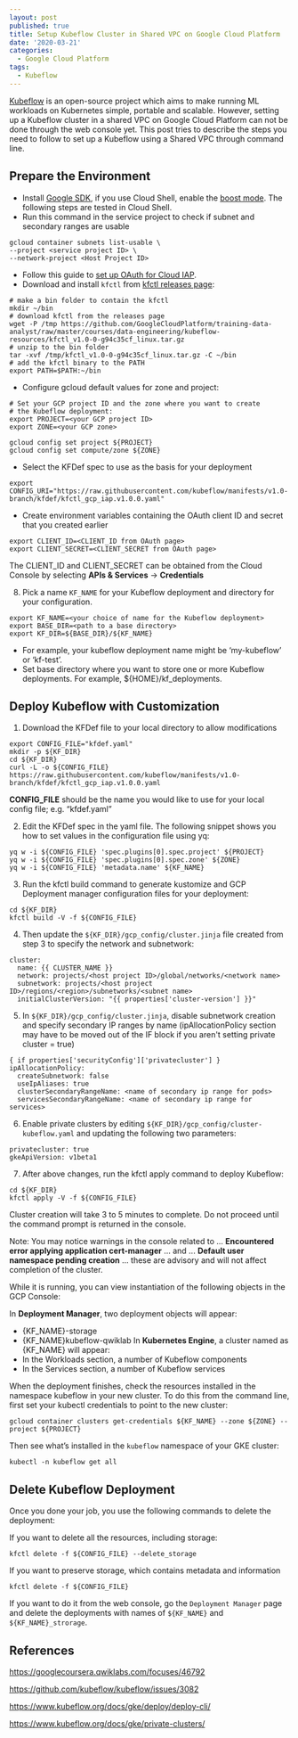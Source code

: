 ```yaml
---
layout: post
published: true
title: Setup Kubeflow Cluster in Shared VPC on Google Cloud Platform
date: '2020-03-21'
categories:
  - Google Cloud Platform
tags:
  - Kubeflow
---
```

[Kubeflow](https://www.kubeflow.org/) is an open-source project which aims to make running ML workloads on Kubernetes simple, portable and scalable. However, setting up a Kubeflow cluster in a shared VPC on Google Cloud Platform can not be done through the web console yet. This post tries to describe the steps you need to follow to set up a Kubeflow using a Shared VPC through command line. 
<!--more-->

## Prepare the Environment
- Install [Google SDK](https://cloud.google.com/sdk/), if you use Cloud Shell, enable the [boost mode](https://cloud.google.com/shell/docs/features#boost_mode). The following steps are tested in Cloud Shell. 
- Run this command in the service project to check if subnet and secondary ranges are usable
```
gcloud container subnets list-usable \                 
--project <service project ID> \  
--network-project <Host Project ID>
```
- Follow this guide to [set up OAuth for Cloud IAP](https://www.kubeflow.org/docs/gke/deploy/oauth-setup/).
- Download and install `kfctl` from [kfctl releases page](https://github.com/kubeflow/kfctl/releases/tag/v1.0):

```
# make a bin folder to contain the kfctl
mkdir ~/bin
# download kfctl from the releases page
wget -P /tmp https://github.com/GoogleCloudPlatform/training-data-analyst/raw/master/courses/data-engineering/kubeflow-resources/kfctl_v1.0-0-g94c35cf_linux.tar.gz 
# unzip to the bin folder
tar -xvf /tmp/kfctl_v1.0-0-g94c35cf_linux.tar.gz -C ~/bin
# add the kfctl binary to the PATH
export PATH=$PATH:~/bin
```
- Configure gcloud default values for zone and project:

```
# Set your GCP project ID and the zone where you want to create 
# the Kubeflow deployment:
export PROJECT=<your GCP project ID>
export ZONE=<your GCP zone>

gcloud config set project ${PROJECT}    
gcloud config set compute/zone ${ZONE}
```

- Select the KFDef spec to use as the basis for your deployment

```
export CONFIG_URI="https://raw.githubusercontent.com/kubeflow/manifests/v1.0-branch/kfdef/kfctl_gcp_iap.v1.0.0.yaml"
```

- Create environment variables containing the OAuth client ID and secret that you created earlier

```
export CLIENT_ID=<CLIENT_ID from OAuth page>
export CLIENT_SECRET=<CLIENT_SECRET from OAuth page>
```

The CLIENT_ID and CLIENT_SECRET can be obtained from the Cloud Console by selecting **APIs & Services** -> **Credentials**

8. Pick a name `KF_NAME` for your Kubeflow deployment and directory for your configuration.
```
export KF_NAME=<your choice of name for the Kubeflow deployment>
export BASE_DIR=<path to a base directory>
export KF_DIR=${BASE_DIR}/${KF_NAME}
```
* For example, your kubeflow deployment name might be ‘my-kubeflow’ or ‘kf-test’.
* Set base directory where you want to store one or more Kubeflow deployments. For example, ${HOME}/kf_deployments.

## Deploy Kubeflow with Customization

1. Download the KFDef file to your local directory to allow modifications
```
export CONFIG_FILE="kfdef.yaml"
mkdir -p ${KF_DIR}
cd ${KF_DIR}
curl -L -o ${CONFIG_FILE} https://raw.githubusercontent.com/kubeflow/manifests/v1.0-branch/kfdef/kfctl_gcp_iap.v1.0.0.yaml
```
**CONFIG_FILE** should be the name you would like to use for your local config file; e.g. “kfdef.yaml”

2. Edit the KFDef spec in the yaml file. The following snippet shows you how to set values in the configuration file using yq:

```
yq w -i ${CONFIG_FILE} 'spec.plugins[0].spec.project' ${PROJECT}
yq w -i ${CONFIG_FILE} 'spec.plugins[0].spec.zone' ${ZONE}
yq w -i ${CONFIG_FILE} 'metadata.name' ${KF_NAME}
```
3. Run the kfctl build command to generate kustomize and GCP Deployment manager configuration files for your deployment:
```
cd ${KF_DIR}
kfctl build -V -f ${CONFIG_FILE}
```
4. Then update the `${KF_DIR}/gcp_config/cluster.jinja` file created from step 3 to specify the network and subnetwork:
```
cluster:
  name: {{ CLUSTER_NAME }}
  network: projects/<host project ID>/global/networks/<network name>
  subnetwork: projects/<host project ID>/regions/<region>/subnetworks/<subnet name>
  initialClusterVersion: "{{ properties['cluster-version'] }}"
```
5. In `${KF_DIR}/gcp_config/cluster.jinja`, disable subnetwork creation and specify secondary IP ranges by name (ipAllocationPolicy section may have to be moved out of the IF block if you aren't setting private cluster = true)
```jinja
{ if properties['securityConfig']['privatecluster'] }
ipAllocationPolicy:
  createSubnetwork: false
  useIpAliases: true
  clusterSecondaryRangeName: <name of secondary ip range for pods>
  servicesSecondaryRangeName: <name of secondary ip range for services>
```
6. Enable private clusters by editing `${KF_DIR}/gcp_config/cluster-kubeflow.yaml` and updating the following two parameters:
```
privatecluster: true
gkeApiVersion: v1beta1
```
7. After above changes, run the kfctl apply command to deploy Kubeflow:

```
cd ${KF_DIR}
kfctl apply -V -f ${CONFIG_FILE}
```
Cluster creation will take 3 to 5 minutes to complete. Do not proceed until the command prompt is returned in the console.

Note: You may notice warnings in the console related to ... **Encountered error applying application cert-manager** ... and ... **Default user namespace pending creation** ... these are advisory and will not affect completion of the cluster.

While it is running, you can view instantiation of the following objects in the GCP Console:

In **Deployment Manager**, two deployment objects will appear:
* {KF_NAME}-storage
* {KF_NAME}kubeflow-qwiklab
In **Kubernetes Engine**, a cluster named as {KF_NAME} will appear:
* In the Workloads section, a number of Kubeflow components
* In the Services section, a number of Kubeflow services

When the deployment finishes, check the resources installed in the namespace kubeflow in your new cluster. To do this from the command line, first set your kubectl credentials to point to the new cluster:
```
gcloud container clusters get-credentials ${KF_NAME} --zone ${ZONE} --project ${PROJECT}
```
Then see what’s installed in the `kubeflow` namespace of your GKE cluster:
```
kubectl -n kubeflow get all
```

## Delete Kubeflow Deployment
Once you done your job, you use the following commands to delete the deployment:

If you want to delete all the resources, including storage:
```
kfctl delete -f ${CONFIG_FILE} --delete_storage
```

If you want to preserve storage, which contains metadata and information
```
kfctl delete -f ${CONFIG_FILE}
```
If you want to do it from the web console, go the `Deployment Manager` page and delete the deployments with names of `${KF_NAME}` and `${KF_NAME}_strorage`.

## References

https://googlecoursera.qwiklabs.com/focuses/46792

https://github.com/kubeflow/kubeflow/issues/3082

https://www.kubeflow.org/docs/gke/deploy/deploy-cli/

https://www.kubeflow.org/docs/gke/private-clusters/
